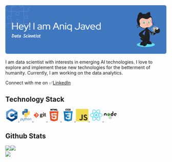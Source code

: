 <img src="github-header-image.png"/>

I am data scientist with interests in emerging AI technologies. I love to explore and implement these new technologies for the betterment of humanity. Currently, I am working on the data analytics.

<p>Connect with me on ✅<a href="https://www.linkedin.com/in/aniq-javed/">LinkedIn</a></p>

<h2>Technology Stack</h2>
<p align="left">
  <a href="https://www.w3schools.com/cpp/" target="_blank"> 
    <img src="https://github.com/devicons/devicon/blob/master/icons/cplusplus/cplusplus-original.svg" alt="cplusplus" width="40" height="40"/> 
  </a> 
  <a href="https://www.python.org" target="_blank"> 
    <img src="https://github.com/devicons/devicon/blob/master/icons/python/python-original-wordmark.svg" alt="python" width="40" height="40"/> 
  </a> 
  <a href="https://git-scm.com/" target="_blank"> 
    <img src="https://github.com/devicons/devicon/blob/master/icons/git/git-original-wordmark.svg" alt="git" width="40" height="40"/> 
  </a> 
  <a href="https://www.w3.org/html/" target="_blank"> 
    <img src="https://github.com/devicons/devicon/blob/master/icons/html5/html5-original-wordmark.svg" alt="html5" width="40" height="40"/> 
  </a> 
  <a href="https://www.w3schools.com/css/" target="_blank"> 
    <img src="https://github.com/devicons/devicon/blob/master/icons/css3/css3-original-wordmark.svg" alt="css3" width="40" height="40"/> 
  </a> 
  <a href="https://www.javascript.com/" target="_blank"> 
    <img src="https://github.com/devicons/devicon/blob/master/icons/javascript/javascript-original.svg" alt="javascript" width="40" height="40"/> 
  </a> 
  <a href="https://reactjs.org/" target="_blank"> 
    <img src="https://github.com/devicons/devicon/blob/master/icons/react/react-original.svg" alt="react" width="40" height="40"/> 
  </a> 
  <a href="https://nodejs.org/en/" target="_blank"> 
    <img src="https://github.com/devicons/devicon/blob/master/icons/nodejs/nodejs-original-wordmark.svg" alt="node" width="40" height="40"/> 
  </a> 
</p>


<h2>Github Stats</h2>


<div style="display: flex;>
  <a href="https://github.com/aniqjaved01/github-readme-stats">
    <img src="https://github-readme-stats.vercel.app/api?username=aniqjaved01&show_icons=true&theme=github_dark" style="max-width: 20% !important;" />
  </a>
  <a href="https://github.com/aniqjaved01/convoychat">
    <img src="https://github-readme-stats.vercel.app/api/top-langs/?username=aniqjaved01&theme=github_dark&langs_count=8&layout=compact" />
  </a>
</div>


<a href="https://git.io/streak-stats">
  <img src="http://github-readme-streak-stats.herokuapp.com?user=aniqjaved01&theme=github-dark" />
</a>
